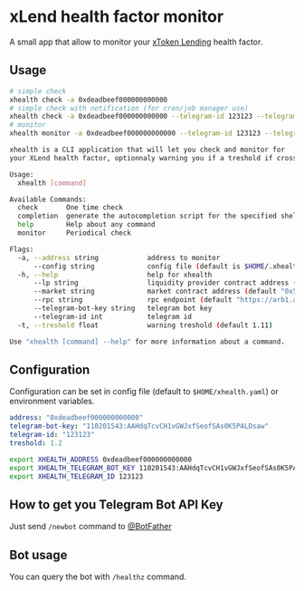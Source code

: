 # xLend health factor monitor

A small app that allow to monitor your [xToken Lending](https://docs.xtoken.market/products-and-services/xtoken-lending-coming-soon) health factor.

## Usage

```bash
# simple check
xhealth check -a 0xdeadbeef000000000000
# simple check with notification (for cron/job manager use)
xhealth check -a 0xdeadbeef000000000000 --telegram-id 123123 --telegram-bot-key 110201543:AAHdqTcvCH1vGWJxfSeofSAs0K5PALDsaw
# monitor
xhealth monitor -a 0xdeadbeef000000000000 --telegram-id 123123 --telegram-bot-key 110201543:AAHdqTcvCH1vGWJxfSeofSAs0K5PALDsaw
```

```bash
xhealth is a CLI application that will let you check and monitor for 
your XLend health factor, optionnaly warning you if a treshold if crossed.

Usage:
  xhealth [command]

Available Commands:
  check       One time check
  completion  generate the autocompletion script for the specified shell
  help        Help about any command
  monitor     Periodical check

Flags:
  -a, --address string            address to monitor
      --config string             config file (default is $HOME/.xhealth.yaml)
  -h, --help                      help for xhealth
      --lp string                 liquidity provider contract address (default "0x8D35b8f4Ee0437EEe49CeA0Dc82F9ba82d52e578")
      --market string             market contract address (default "0x56F9261EcA26d055A2ca5aa5a6D25A8648C96801")
      --rpc string                rpc endpoint (default "https://arb1.arbitrum.io/rpc")
      --telegram-bot-key string   telegram bot key
      --telegram-id int           telegram id
  -t, --treshold float            warning treshold (default 1.11)

Use "xhealth [command] --help" for more information about a command.
```

## Configuration

Configuration can be set in config file (default to `$HOME/xhealth.yaml`) or environment variables.

```yaml
address: "0xdeadbeef000000000000"
telegram-bot-key: "110201543:AAHdqTcvCH1vGWJxfSeofSAs0K5PALDsaw"
telegram-id: "123123"
treshold: 1.2
```

```bash
export XHEALTH_ADDRESS 0xdeadbeef000000000000
export XHEALTH_TELEGRAM_BOT_KEY 110201543:AAHdqTcvCH1vGWJxfSeofSAs0K5PALDsaw
export XHEALTH_TELEGRAM_ID 123123
```

## How to get you Telegram Bot API Key 

Just send `/newbot` command to [@BotFather](https://t.me/botfather)

## Bot usage

You can query the bot with `/healthz` command.

